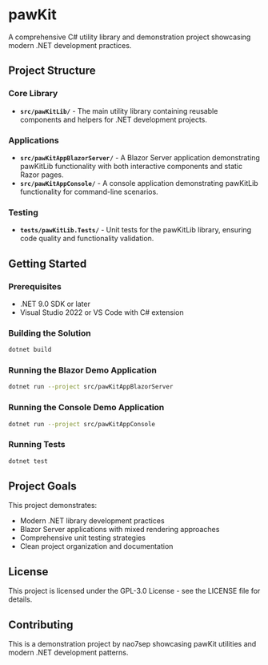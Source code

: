 # pawKit

A comprehensive C# utility library and demonstration project showcasing modern .NET development practices.

## Project Structure

### Core Library
- **`src/pawKitLib/`** - The main utility library containing reusable components and helpers for .NET development projects.

### Applications
- **`src/pawKitAppBlazorServer/`** - A Blazor Server application demonstrating pawKitLib functionality with both interactive components and static Razor pages.
- **`src/pawKitAppConsole/`** - A console application demonstrating pawKitLib functionality for command-line scenarios.

### Testing
- **`tests/pawKitLib.Tests/`** - Unit tests for the pawKitLib library, ensuring code quality and functionality validation.

## Getting Started

### Prerequisites
- .NET 9.0 SDK or later
- Visual Studio 2022 or VS Code with C# extension

### Building the Solution
```bash
dotnet build
```

### Running the Blazor Demo Application
```bash
dotnet run --project src/pawKitAppBlazorServer
```

### Running the Console Demo Application
```bash
dotnet run --project src/pawKitAppConsole
```

### Running Tests
```bash
dotnet test
```

## Project Goals

This project demonstrates:
- Modern .NET library development practices
- Blazor Server applications with mixed rendering approaches
- Comprehensive unit testing strategies
- Clean project organization and documentation

## License

This project is licensed under the GPL-3.0 License - see the LICENSE file for details.

## Contributing

This is a demonstration project by nao7sep showcasing pawKit utilities and modern .NET development patterns.
